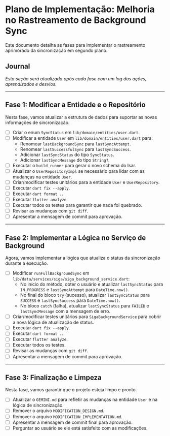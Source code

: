 # Plano de Implementação: Melhoria no Rastreamento de Background Sync

Este documento detalha as fases para implementar o rastreamento aprimorado da sincronização em segundo plano.

## Journal

*Esta seção será atualizada após cada fase com um log das ações, aprendizados e desvios.*

---

## Fase 1: Modificar a Entidade e o Repositório

Nesta fase, vamos atualizar a estrutura de dados para suportar as novas informações de sincronização.

- [ ] Criar o enum `SyncStatus` em `lib/domain/entities/user.dart`.
- [ ] Modificar a entidade `User` em `lib/domain/entities/user.dart` para:
    - Renomear `lastBackgroundSync` para `lastSyncAttempt`.
    - Renomear `lastSuccessfulSync` para `lastSyncSuccess`.
    - Adicionar `lastSyncStatus` do tipo `SyncStatus`.
    - Adicionar `lastSyncMessage` do tipo `String?`.
- [ ] Executar o `build_runner` para gerar o novo schema do Isar.
- [ ] Atualizar o `UserRepositoryImpl` se necessário para lidar com as mudanças na entidade `User`.
- [ ] Criar/modificar testes unitários para a entidade `User` e `UserRepository`.
- [ ] Executar `dart fix --apply`.
- [ ] Executar `dart format .`.
- [ ] Executar `flutter analyze`.
- [ ] Executar todos os testes para garantir que nada foi quebrado.
- [ ] Revisar as mudanças com `git diff`.
- [ ] Apresentar a mensagem de commit para aprovação.

---

## Fase 2: Implementar a Lógica no Serviço de Background

Agora, vamos implementar a lógica que atualiza o status da sincronização durante a execução.

- [ ] Modificar `runFullBackgroundSync` em `lib/data/services/siga/siga_background_service.dart`:
    - No início do método, obter o usuário e atualizar `lastSyncStatus` para `IN_PROGRESS` e `lastSyncAttempt` para `DateTime.now()`.
    - No final do bloco `try` (sucesso), atualizar `lastSyncStatus` para `SUCCESS` e `lastSyncSuccess` para `DateTime.now()`.
    - No bloco `catch` (falha), atualizar `lastSyncStatus` para `FAILED` e `lastSyncMessage` com a mensagem de erro.
- [ ] Criar/modificar testes unitários para `SigaBackgroundService` para cobrir a nova lógica de atualização de status.
- [ ] Executar `dart fix --apply`.
- [ ] Executar `dart format .`.
- [ ] Executar `flutter analyze`.
- [ ] Executar todos os testes.
- [ ] Revisar as mudanças com `git diff`.
- [ ] Apresentar a mensagem de commit para aprovação.

---

## Fase 3: Finalização e Limpeza

Nesta fase, vamos garantir que o projeto esteja limpo e pronto.

- [ ] Atualizar o `GEMINI.md` para refletir as mudanças na entidade `User` e na lógica de sincronização.
- [ ] Remover o arquivo `MODIFICATION_DESIGN.md`.
- [ ] Remover o arquivo `MODIFICATION_IMPLEMENTATION.md`.
- [ ] Apresentar a mensagem de commit final para aprovação.
- [ ] Perguntar ao usuário se ele está satisfeito com as modificações.
